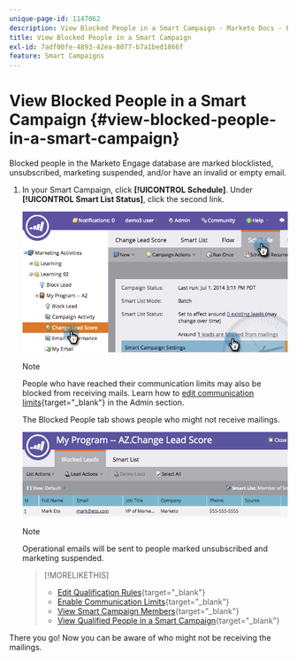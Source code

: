 ```yaml
---
unique-page-id: 1147062
description: View Blocked People in a Smart Campaign - Marketo Docs - Product Documentation
title: View Blocked People in a Smart Campaign
exl-id: 7adf00fe-4893-42ea-8077-b7a1bed1866f
feature: Smart Campaigns
---
```

# View Blocked People in a Smart Campaign {#view-blocked-people-in-a-smart-campaign}

Blocked people in the Marketo Engage database are marked blocklisted, unsubscribed, marketing suspended, and/or have an invalid or empty email.

1. In your Smart Campaign, click **[!UICONTROL Schedule]**. Under **[!UICONTROL Smart List Status]**, click the second link.

   ![](assets/image2014-9-22-16-3a47-3a38.png)

   >[!NOTE]
   >
   >People who have reached their communication limits may also be blocked from receiving mails. Learn how to [edit communication limits](/help/marketo/product-docs/administration/email-setup/enable-communication-limits.md){target="_blank"} in the Admin section.

   The Blocked People tab shows people who might not receive mailings.

   ![](assets/image2014-9-22-16-3a48-3a11.png)

   >[!NOTE]
   >
   >Operational emails will be sent to people marked unsubscribed and marketing suspended.

   >[!MORELIKETHIS]
   >
   >* [Edit Qualification Rules](/help/marketo/product-docs/core-marketo-concepts/smart-campaigns/using-smart-campaigns/edit-qualification-rules-in-a-smart-campaign.md){target="_blank"}
   >* [Enable Communication Limits](/help/marketo/product-docs/administration/email-setup/enable-communication-limits.md){target="_blank"}
   >* [View Smart Campaign Members](/help/marketo/product-docs/core-marketo-concepts/smart-campaigns/smart-campaign-data/view-smart-campaign-members.md){target="_blank"}
   >* [View Qualified People in a Smart Campaign](/help/marketo/product-docs/core-marketo-concepts/smart-campaigns/smart-campaign-data/view-qualified-people-in-a-smart-campaign.md){target="_blank"}

There you go! Now you can be aware of who might not be receiving the mailings.

